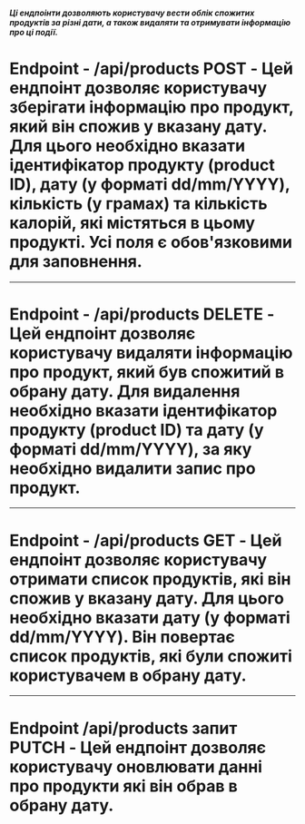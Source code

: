 ##### Ці ендпоінти дозволяють користувачу вести облік спожитих продуктів за різні дати, а також видаляти та отримувати інформацію про ці події.

# Endpoint - /api/products POST - Цей ендпоінт дозволяє користувачу зберігати інформацію про продукт, який він спожив у вказану дату. Для цього необхідно вказати ідентифікатор продукту (product ID), дату (у форматі dd/mm/YYYY), кількість (у грамах) та кількість калорій, які містяться в цьому продукті. Усі поля є обов'язковими для заповнення.

---

# Endpoint - /api/products DELETE - Цей ендпоінт дозволяє користувачу видаляти інформацію про продукт, який був спожитий в обрану дату. Для видалення необхідно вказати ідентифікатор продукту (product ID) та дату (у форматі dd/mm/YYYY), за яку необхідно видалити запис про продукт.

---

# Endpoint - /api/products GET - Цей ендпоінт дозволяє користувачу отримати список продуктів, які він спожив у вказану дату. Для цього необхідно вказати дату (у форматі dd/mm/YYYY). Він повертає список продуктів, які були спожиті користувачем в обрану дату.

---

# Endpoint /api/products запит PUTCH - Цей ендпоiнт дозволяє користувачу оновлювати даннi про продукти якi він обрав в обрану дату.
